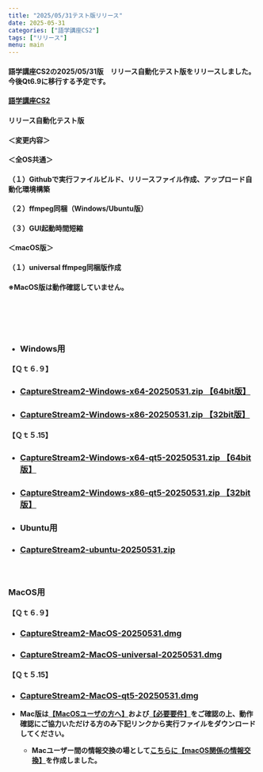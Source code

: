 ```yaml
---
title: "2025/05/31テスト版リリース"
date: 2025-05-31
categories: ["語学講座CS2"]
tags: ["リリース"]
menu: main
---
```

#### 語学講座CS2の2025/05/31版　リリース自動化テスト版をリリースしました。今後Qt6.9に移行する予定です。
####                
#### [語学講座CS2](https://csreviser.github.io/CaptureStream2/)
####  
####  リリース自動化テスト版

#### ＜変更内容＞　　　
#### ＜全OS共通＞
#### （１）Githubで実行ファイルビルド、リリースファイル作成、アップロード自動化環境構築
#### （２）ffmpeg同梱（Windows/Ubuntu版）
#### （３）GUI起動時間短縮


#### ＜macOS版＞
#### （１）universal ffmpeg同梱版作成
#### 
#### ※MacOS版は動作確認していません。
####  　　　  

####  　
* ### Windows用
#### 【Ｑｔ６.９】
* ### **[CaptureStream2-Windows-x64-20250531.zip 【64bit版】](https://github.com/CSReviser/cs2-builder/releases/download/20250531/CaptureStream2-Windows-x64-20250531.zip)**
* ### **[CaptureStream2-Windows-x86-20250531.zip 【32bit版】](https://github.com/CSReviser/cs2-builder/releases/download/20250531/CaptureStream2-Windows-x86-20250531.zip)**
#### 【Ｑｔ５.15】
* ### **[CaptureStream2-Windows-x64-qt5-20250531.zip 【64bit版】](https://github.com/CSReviser/cs2-builder/releases/download/20250531/CaptureStream2-Windows-x64-qt5-20250531.zip)**
* ### **[CaptureStream2-Windows-x86-qt5-20250531.zip 【32bit版】](https://github.com/CSReviser/cs2-builder/releases/download/20250531/CaptureStream2-Windows-x86-qt5-20250531.zip)**
##### 
* ### Ubuntu用
* ### **[CaptureStream2-ubuntu-20250531.zip](https://github.com/CSReviser/cs2-builder/releases/download/20250531/CaptureStream2-ubuntu-20250531.zip)**
##### 　　　  
####  
### MacOS用 
#### 【Ｑｔ６.９】
* ### **[CaptureStream2-MacOS-20250531.dmg](https://github.com/CSReviser/cs2-builder/releases/download/20250531/CaptureStream2-MacOS-20250531.dmg)**
* ### **[CaptureStream2-MacOS-universal-20250531.dmg](https://github.com/CSReviser/cs2-builder/releases/download/20250531/CaptureStream2-MacOS-universal-20250531.dmg)**
#### 【Ｑｔ５.15】
* ### **[CaptureStream2-MacOS-qt5-20250531.dmg](https://github.com/CSReviser/cs2-builder/releases/download/20250531/CaptureStream2-MacOS-qt5-20250531.dmg)**

* **Mac版は[【MacOSユーザの方へ】](https://csreviser.github.io/CaptureStream2/macos)および[【必要要件】](https://csreviser.github.io/CaptureStream2/requirements)をご確認の上、動作確認にご協力いただける方のみ下記リンクから実行ファイルをダウンロードしてください。**  

  * **Macユーザー間の情報交換の場として[こちらに【macOS関係の情報交換】](https://github.com/CSReviser/CaptureStream2/discussions/24)を作成しました。**
####  　　
####  　　　  
####  　　　  
####  
